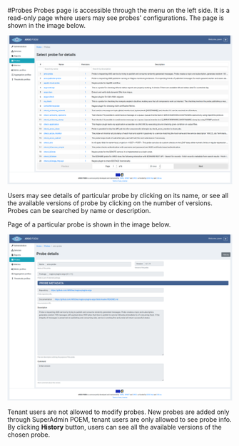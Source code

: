 #Probes
Probes page is accessible through the menu on the left side. It is a read-only page where users may see probes' configurations. The page is shown in the image below.

![Tenant Probes](tenant_figs/probes.png)

Users may see details of particular probe by clicking on its name, or see all the available versions of probe by clicking on the number of versions. Probes can be searched by name or description.

Page of a particular probe is shown in the image below.

![Tenant Probe Details](tenant_figs/probe_details.png)

Tenant users are not allowed to modify probes. New probes are added only through SuperAdmin POEM, tenant users are only allowed to see probe info. By clicking **History** button, users can see all the available versions of the chosen probe.
